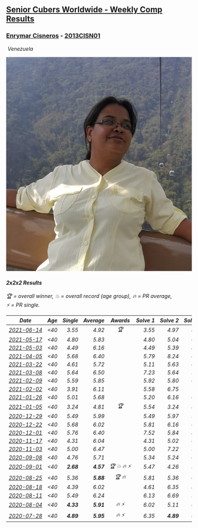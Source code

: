 <style>table {white-space: nowrap;}</style>
<link rel="stylesheet" type="text/css" href="/scw-comp/css/flags.css" />

## [Senior Cubers Worldwide - Weekly Comp Results](/scw-comp/results/)
### [Enrymar Cisneros](README.md) - [2013CISN01](https://www.worldcubeassociation.org/persons/2013CISN01?event=222)

<i class="flag flag-VE" />&nbsp;Venezuela

![Enrymar Cisneros](1530205432.jpg)

#### 2x2x2 Results

<span style="white-space: nowrap;">🏆 = overall winner</span>, <span style="white-space: nowrap;">💥 = overall record (age group)</span>, <span style="white-space: nowrap;">🔥 = PR average</span>, <span style="white-space: nowrap;">⚡ = PR single</span>.

| Date | Age | Single | Average | Awards | Solve 1 | Solve 2 | Solve 3 | Solve 4 | Solve 5 | Video |
| :--: | :--: | --: | --: | :--: | --: | --: | --: | --: | --: | :-- |
| [2021-06-14](../../results/2021-06-14/222.md) | <40 | 3.55 | 4.92 | 🏆 | 3.55 | 4.97 | 4.61 | 5.19 | 5.85 | [Desktop](https://www.facebook.com/events/318989363128881/permalink/328312052196612) / [Mobile](https://m.facebook.com/events/318989363128881?view=permalink&id=328312052196612) |
| [2021-05-17](../../results/2021-05-17/222.md) | <40 | 4.80 | 5.83 |  | 4.80 | 5.04 | 6.42 | 6.81 | 6.03 | [Desktop](https://www.facebook.com/events/294093895691078/permalink/301685244931943) / [Mobile](https://m.facebook.com/events/294093895691078?view=permalink&id=301685244931943) |
| [2021-05-03](../../results/2021-05-03/222.md) | <40 | 4.49 | 6.16 |  | 4.49 | 5.39 | 8.77 | 6.72 | 6.37 | [Desktop](https://www.facebook.com/events/2542204919406396/permalink/2548272798799608) / [Mobile](https://m.facebook.com/events/2542204919406396?view=permalink&id=2548272798799608) |
| [2021-04-05](../../results/2021-04-05/222.md) | <40 | 5.68 | 6.40 |  | 5.79 | 8.24 | 6.90 | 5.68 | 6.52 | [Desktop](https://www.facebook.com/events/486157032419819/permalink/493591021676420) / [Mobile](https://m.facebook.com/events/486157032419819?view=permalink&id=493591021676420) |
| [2021-03-22](../../results/2021-03-22/222.md) | <40 | 4.61 | 5.72 |  | 5.11 | 5.63 | 6.43 | 8.24 | 4.61 | [Desktop](https://www.facebook.com/events/802754890451423/permalink/810379153022330) / [Mobile](https://m.facebook.com/events/802754890451423?view=permalink&id=810379153022330) |
| [2021-03-08](../../results/2021-03-08/222.md) | <40 | 5.64 | 6.50 |  | 7.23 | 5.64 | 5.68 | 6.60 | 7.27 | [Desktop](https://www.facebook.com/events/286026952942446/permalink/294500638761744) / [Mobile](https://m.facebook.com/events/286026952942446?view=permalink&id=294500638761744) |
| [2021-02-09](../../results/2021-02-09/222.md) | <40 | 5.59 | 5.85 |  | 5.92 | 5.80 | 6.20 | 5.59 | 5.84 | [Desktop](https://www.facebook.com/events/749806039307047/permalink/753925868895064) / [Mobile](https://m.facebook.com/events/749806039307047?view=permalink&id=753925868895064) |
| [2021-02-02](../../results/2021-02-02/222.md) | <40 | 3.91 | 6.11 |  | 5.58 | 6.75 | 7.53 | 3.91 | 6.00 | [Desktop](https://www.facebook.com/events/176364004262939/permalink/180509897181683) / [Mobile](https://m.facebook.com/events/176364004262939?view=permalink&id=180509897181683) |
| [2021-01-26](../../results/2021-01-26/222.md) | <40 | 5.01 | 5.68 |  | 5.20 | 6.16 | 6.48 | 5.01 | 5.68 | [Desktop](https://www.facebook.com/events/415506712992555/permalink/419206235955936) / [Mobile](https://m.facebook.com/events/415506712992555?view=permalink&id=419206235955936) |
| [2021-01-05](../../results/2021-01-05/222.md) | <40 | 3.24 | 4.81 | 🏆 | 5.54 | 3.24 | 4.51 | 4.55 | 5.37 | [Desktop](https://www.facebook.com/events/237822631087555/permalink/242351087301376) / [Mobile](https://m.facebook.com/events/237822631087555?view=permalink&id=242351087301376) |
| [2020-12-29](../../results/2020-12-29/222.md) | <40 | 5.49 | 5.99 |  | 5.49 | 5.97 | 5.66 | 6.33 | 7.93 | [Desktop](https://www.facebook.com/events/807437066779451/permalink/810878633101961) / [Mobile](https://m.facebook.com/events/807437066779451?view=permalink&id=810878633101961) |
| [2020-12-22](../../results/2020-12-22/222.md) | <40 | 5.68 | 6.02 |  | 5.81 | 6.16 | 6.76 | 6.10 | 5.68 | [Desktop](https://www.facebook.com/events/758481858355136/permalink/762671977936124) / [Mobile](https://m.facebook.com/events/758481858355136?view=permalink&id=762671977936124) |
| [2020-12-01](../../results/2020-12-01/222.md) | <40 | 5.76 | 6.40 |  | 7.52 | 5.84 | 8.07 | 5.83 | 5.76 | [Desktop](https://www.facebook.com/events/456949201957439/permalink/460853821566977) / [Mobile](https://m.facebook.com/events/456949201957439?view=permalink&id=460853821566977) |
| [2020-11-17](../../results/2020-11-17/222.md) | <40 | 4.31 | 6.04 |  | 4.31 | 5.02 | 6.17 | 7.20 | 6.93 | [Desktop](https://www.facebook.com/events/770207250227350/permalink/775087816405960) / [Mobile](https://m.facebook.com/events/770207250227350?view=permalink&id=775087816405960) |
| [2020-11-03](../../results/2020-11-03/222.md) | <40 | 5.00 | 6.47 |  | 5.00 | 7.22 | 5.21 | 6.99 | 7.24 | [Desktop](https://www.facebook.com/events/1239637256416110/permalink/1246208919092277) / [Mobile](https://m.facebook.com/events/1239637256416110?view=permalink&id=1246208919092277) |
| [2020-09-08](../../results/2020-09-08/222.md) | <40 | 4.76 | 5.71 |  | 5.34 | 5.24 | 6.54 | 6.87 | 4.76 | [Desktop](https://www.facebook.com/events/660661614881054/permalink/666268574320358) / [Mobile](https://m.facebook.com/events/660661614881054?view=permalink&id=666268574320358) |
| [2020-09-01](../../results/2020-09-01/222.md) | <40 | **2.68** | **4.57** | 🏆 💥 🔥 ⚡ | 5.47 | 4.26 | 3.98 | **2.68** | 5.65 | [Desktop](https://www.facebook.com/events/652945192290048/permalink/658964541688113) / [Mobile](https://m.facebook.com/events/652945192290048?view=permalink&id=658964541688113) |
| [2020-08-25](../../results/2020-08-25/222.md) | <40 | 5.36 | **5.88** | 🏆 🔥 | 5.81 | 5.36 | 6.19 | 5.64 | 6.27 | [Desktop](https://www.facebook.com/events/2812216602434889/permalink/2817957211860828) / [Mobile](https://m.facebook.com/events/2812216602434889?view=permalink&id=2817957211860828) |
| [2020-08-18](../../results/2020-08-18/222.md) | <40 | 4.39 | 6.02 |  | 4.61 | 6.35 | 8.21 | 7.09 | 4.39 | [Desktop](https://www.facebook.com/events/357518755418063/permalink/362761378227134) / [Mobile](https://m.facebook.com/events/357518755418063?view=permalink&id=362761378227134) |
| [2020-08-11](../../results/2020-08-11/222.md) | <40 | 5.49 | 6.24 |  | 6.13 | 6.69 | 5.90 | 5.49 | 6.72 | [Desktop](https://www.facebook.com/events/338631130511019/permalink/343450316695767) / [Mobile](https://m.facebook.com/events/338631130511019?view=permalink&id=343450316695767) |
| [2020-08-04](../../results/2020-08-04/222.md) | <40 | **4.33** | **5.91** | 🔥 ⚡ | 6.02 | 5.11 | 6.61 | 7.40 | **4.33** | [Desktop](https://www.facebook.com/events/748440219235440/permalink/752538855492243) / [Mobile](https://m.facebook.com/events/748440219235440?view=permalink&id=752538855492243) |
| [2020-07-28](../../results/2020-07-28/222.md) | <40 | **4.89** | **5.95** | 🔥 ⚡ | 6.35 | **4.89** | 6.13 | 5.37 | 9.40 | [Desktop](https://www.facebook.com/events/708566320000803/permalink/712709916253110) / [Mobile](https://m.facebook.com/events/708566320000803?view=permalink&id=712709916253110) |


<!-- Global site tag (gtag.js) - Google Analytics -->
<script async src="https://www.googletagmanager.com/gtag/js?id=UA-86348435-3"></script>
<script>window.dataLayer = window.dataLayer || []; function gtag() {dataLayer.push(arguments);} gtag('js', new Date()); gtag('config', 'UA-86348435-3');</script>
